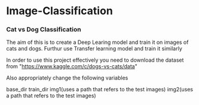 # Image-Classification

### Cat vs Dog Classification

The aim of this is to create a Deep Learing model and train it on images of cats and dogs. Furthur use Transfer learning model and train it similarly

In order to use this project effectively you need to download the dataset from "https://www.kaggle.com/c/dogs-vs-cats/data"

Also appropriately change the following variables

base_dir
train_dir
img1(uses a path that refers to the test images)
img2(uses a path that refers to the test images)
